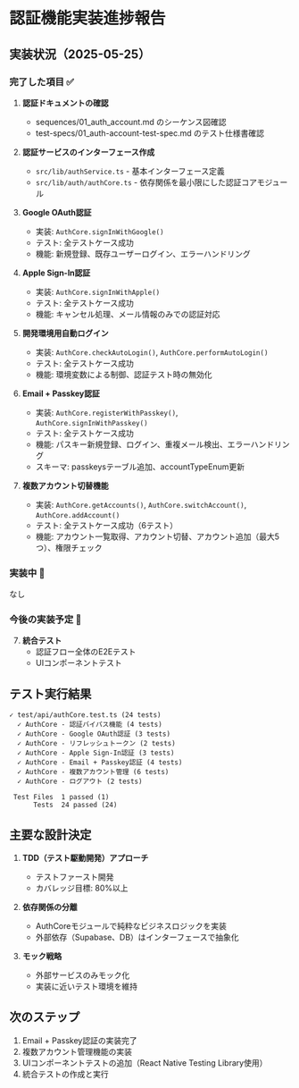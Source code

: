 # 認証機能実装進捗報告

## 実装状況（2025-05-25）

### 完了した項目 ✅

1. **認証ドキュメントの確認**
   - sequences/01_auth_account.md のシーケンス図確認
   - test-specs/01_auth-account-test-spec.md のテスト仕様書確認

2. **認証サービスのインターフェース作成**
   - `src/lib/authService.ts` - 基本インターフェース定義
   - `src/lib/auth/authCore.ts` - 依存関係を最小限にした認証コアモジュール

3. **Google OAuth認証**
   - 実装: `AuthCore.signInWithGoogle()`
   - テスト: 全テストケース成功
   - 機能: 新規登録、既存ユーザーログイン、エラーハンドリング

4. **Apple Sign-In認証**
   - 実装: `AuthCore.signInWithApple()`
   - テスト: 全テストケース成功
   - 機能: キャンセル処理、メール情報のみでの認証対応

5. **開発環境用自動ログイン**
   - 実装: `AuthCore.checkAutoLogin()`, `AuthCore.performAutoLogin()`
   - テスト: 全テストケース成功
   - 機能: 環境変数による制御、認証テスト時の無効化

5. **Email + Passkey認証**
   - 実装: `AuthCore.registerWithPasskey()`, `AuthCore.signInWithPasskey()`
   - テスト: 全テストケース成功
   - 機能: パスキー新規登録、ログイン、重複メール検出、エラーハンドリング
   - スキーマ: passkeysテーブル追加、accountTypeEnum更新

6. **複数アカウント切替機能**
   - 実装: `AuthCore.getAccounts()`, `AuthCore.switchAccount()`, `AuthCore.addAccount()`
   - テスト: 全テストケース成功（6テスト）
   - 機能: アカウント一覧取得、アカウント切替、アカウント追加（最大5つ）、権限チェック

### 実装中 🔄

なし

### 今後の実装予定 📝

7. **統合テスト**
   - 認証フロー全体のE2Eテスト
   - UIコンポーネントテスト

## テスト実行結果

```
✓ test/api/authCore.test.ts (24 tests)
  ✓ AuthCore - 認証バイパス機能 (4 tests)
  ✓ AuthCore - Google OAuth認証 (3 tests)
  ✓ AuthCore - リフレッシュトークン (2 tests)
  ✓ AuthCore - Apple Sign-In認証 (3 tests)
  ✓ AuthCore - Email + Passkey認証 (4 tests)
  ✓ AuthCore - 複数アカウント管理 (6 tests)
  ✓ AuthCore - ログアウト (2 tests)

 Test Files  1 passed (1)
      Tests  24 passed (24)
```

## 主要な設計決定

1. **TDD（テスト駆動開発）アプローチ**
   - テストファースト開発
   - カバレッジ目標: 80%以上

2. **依存関係の分離**
   - AuthCoreモジュールで純粋なビジネスロジックを実装
   - 外部依存（Supabase、DB）はインターフェースで抽象化

3. **モック戦略**
   - 外部サービスのみモック化
   - 実装に近いテスト環境を維持

## 次のステップ

1. Email + Passkey認証の実装完了
2. 複数アカウント管理機能の実装
3. UIコンポーネントテストの追加（React Native Testing Library使用）
4. 統合テストの作成と実行